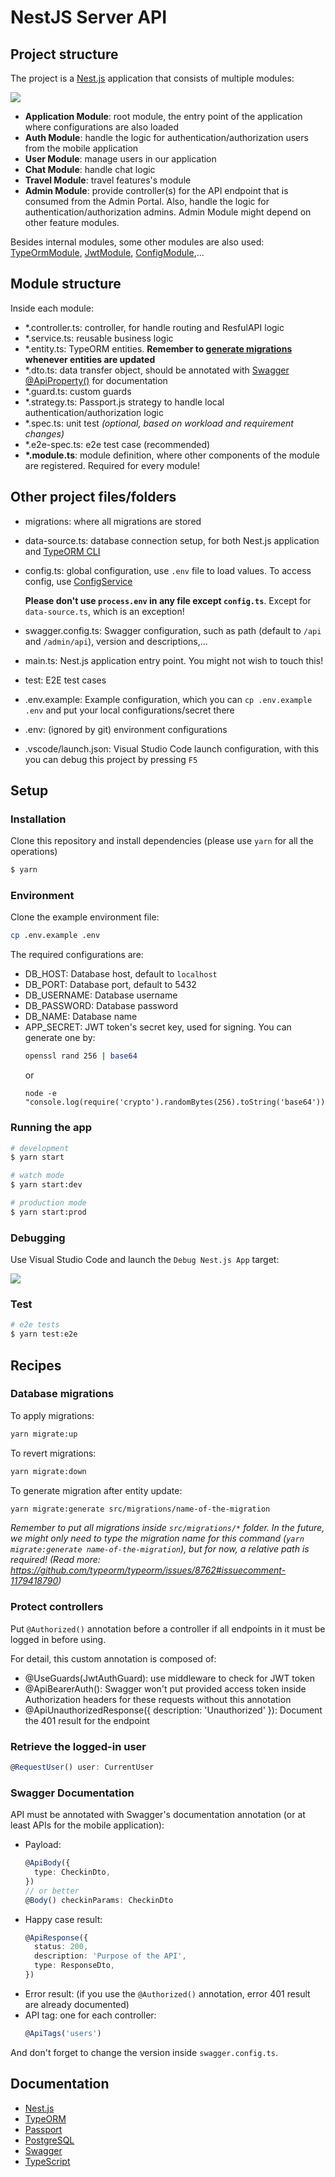 # NestJS Server API

## Project structure

The project is a [Nest.js](http://nestjs.com) application that consists of multiple modules:

<img src="./fixtures/module-diagram.svg" />
<!-- 
```mermaid
graph TD
    A[fa:fa-cube Application Module]
    B[fa:fa-user-cog Admin Module] ==> A
    C[fa:fa-users User Module] ==> A; C ==> B
    D[fa:fa-user-shield Auth Module] ==> A
    E[fa:fa-comment Chat Module] ==> A; E ==> B
    F[fa:fa-plane Travel Module] ==> A; F ==> B
    G[fa:fa-cubes Upcoming Features Module] ==> A; G ==> B
```
-->

- **Application Module**: root module, the entry point of the application where configurations are also loaded
- **Auth Module**: handle the logic for authentication/authorization users from the mobile application
- **User Module**: manage users in our application
- **Chat Module**: handle chat logic
- **Travel Module**: travel features's module
- **Admin Module**: provide controller(s) for the API endpoint that is consumed from the Admin Portal. Also, handle the logic for authentication/authorization admins. Admin Module might depend on other feature modules.

Besides internal modules, some other modules are also used: [TypeOrmModule](https://docs.nestjs.com/techniques/database), [JwtModule](https://docs.nestjs.com/security/authentication#jwt-functionality), [ConfigModule](https://docs.nestjs.com/techniques/configuration),...

## Module structure

Inside each module:

- \*.controller.ts: controller, for handle routing and ResfulAPI logic
- \*.service.ts: reusable business logic
- \*.entity.ts: TypeORM entities. **Remember to [generate migrations](#generate-migration) whenever entities are updated**
- \*.dto.ts: data transfer object, should be annotated with [Swagger @ApiProperty()](https://docs.nestjs.com/openapi/types-and-parameters) for documentation
- \*.guard.ts: custom guards
- \*.strategy.ts: Passport.js strategy to handle local authentication/authorization logic
- \*.spec.ts: unit test _(optional, based on workload and requirement changes)_
- \*.e2e-spec.ts: e2e test case (recommended)
- **\*.module.ts**: module definition, where other components of the module are registered. Required for every module!

## Other project files/folders

- migrations: where all migrations are stored
- data-source.ts: database connection setup, for both Nest.js application and [TypeORM CLI](https://typeorm.io/using-cli)
- config.ts: global configuration, use `.env` file to load values. To access config, use [ConfigService](https://docs.nestjs.com/techniques/configuration#using-the-configservice)

  **Please don't use `process.env` in any file except `config.ts`**. Except for `data-source.ts`, which is an exception!

- swagger.config.ts: Swagger configuration, such as path (default to `/api` and `/admin/api`), version and descriptions,...
- main.ts: Nest.js application entry point. You might not wish to touch this!
- test: E2E test cases
- .env.example: Example configuration, which you can `cp .env.example .env` and put your local configurations/secret there
- .env: (ignored by git) environment configurations
- .vscode/launch.json: Visual Studio Code launch configuration, with this you can debug this project by pressing `F5`

## Setup

### Installation

Clone this repository and install dependencies (please use `yarn` for all the operations)

```bash
$ yarn
```

### Environment

Clone the example environment file:

```bash
cp .env.example .env
```

The required configurations are:

- DB_HOST: Database host, default to `localhost`
- DB_PORT: Database port, default to 5432
- DB_USERNAME: Database username
- DB_PASSWORD: Database password
- DB_NAME: Database name
- APP_SECRET: JWT token's secret key, used for signing. You can generate one by:
  ```bash
  openssl rand 256 | base64
  ```
  or
  ```
  node -e "console.log(require('crypto').randomBytes(256).toString('base64'));"
  ```

### Running the app

```bash
# development
$ yarn start

# watch mode
$ yarn start:dev

# production mode
$ yarn start:prod
```

### Debugging

Use Visual Studio Code and launch the `Debug Nest.js App` target:

<img src="./fixtures/how-to-debug.png" />

### Test

```bash
# e2e tests
$ yarn test:e2e
```

## Recipes

### Database migrations

To apply migrations:

```bash
yarn migrate:up
```

To revert migrations:

```bash
yarn migrate:down
```

<a name="generate-migration"></a>
To generate migration after entity update:

```bash
yarn migrate:generate src/migrations/name-of-the-migration
```

_Remember to put all migrations inside `src/migrations/*` folder. In the future, we might only need to type the migration name for this command (`yarn migrate:generate name-of-the-migration`), but for now, a relative path is required! (Read more: https://github.com/typeorm/typeorm/issues/8762#issuecomment-1179418790)_

### Protect controllers

Put `@Authorized()` annotation before a controller if all endpoints in it must be logged in before using.

For detail, this custom annotation is composed of:

- @UseGuards(JwtAuthGuard): use middleware to check for JWT token
- @ApiBearerAuth(): Swagger won't put provided access token inside Authorization headers for these requests without this annotation
- @ApiUnauthorizedResponse({ description: 'Unauthorized' }): Document the 401 result for the endpoint

### Retrieve the logged-in user

```ts
@RequestUser() user: CurrentUser
```

### Swagger Documentation

API must be annotated with Swagger's documentation annotation (or at least APIs for the mobile application):

- Payload:
  ```ts
  @ApiBody({
    type: CheckinDto,
  })
  // or better
  @Body() checkinParams: CheckinDto
  ```
- Happy case result:
  ```ts
  @ApiResponse({
    status: 200,
    description: 'Purpose of the API',
    type: ResponseDto,
  })
  ```
- Error result: (if you use the `@Authorized()` annotation, error 401 result are already documented)
- API tag: one for each controller:
  ```ts
  @ApiTags('users')
  ```

And don't forget to change the version inside `swagger.config.ts`.

## Documentation

- [Nest.js](http://nestjs.com/)
- [TypeORM](https://typeorm.io)
- [Passport](http://www.passportjs.org)
- [PostgreSQL](https://www.postgresql.org)
- [Swagger](https://swagger.io)
- [TypeScript](https://www.typescriptlang.org)

